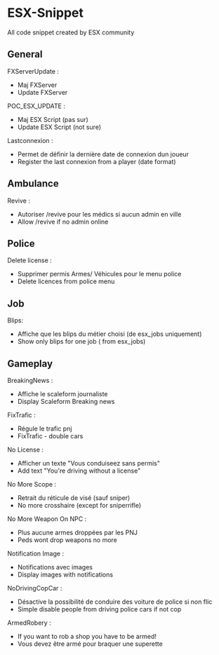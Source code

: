 


# ESX-Snippet
All code snippet created by ESX community


## General
FXServerUpdate :

- Maj FXServer
- Update FXServer

POC_ESX_UPDATE :

- Maj ESX Script (pas sur)
- Update ESX Script (not sure)

Lastconnexion :

- Permet de définir la dernière date de connexion dun joueur
- Register the last connexion from a player (date format)


## Ambulance
Revive :

- Autoriser /revive pour les médics si aucun admin en ville
- Allow /revive if no admin online
## Police
Delete license :

- Supprimer permis Armes/ Véhicules pour le menu police
- Delete licences from police menu


## Job
Blips:

- Affiche que les blips du métier choisi (de esx_jobs uniquement)
- Show only blips for one job ( from esx_jobs)


## Gameplay
BreakingNews :

- Affiche le scaleform journaliste
- Display Scaleform Breaking news

FixTrafic :

-  Régule le trafic pnj
-  FixTrafic - double cars

No License :

-  Afficher un texte "Vous conduiseez sans permis"
-  Add text "You're driving without a license"

No More Scope :

-  Retrait du réticule de visé (sauf sniper)
-  No more crosshaire (except for sniperrifle)

No More Weapon On NPC :

- Plus aucune armes droppées par les PNJ
- Peds wont drop weapons no more

Notification Image :

- Notifications avec images
- Display images with notifications

NoDrivingCopCar :

- Désactive la possibilité de conduire des voiture de police si non flic
- Simple disable people from driving police cars if not cop

ArmedRobery :

- If you want to rob a shop you have to be armed!
- Vous devez être armé pour braquer une superette 
